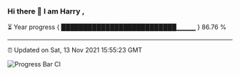 ### Hi there 👋 I am Harry , 

⏳ Year progress { ██████████████████████████▁▁▁▁ } 86.76 %

---

⏰ Updated on Sat, 13 Nov 2021 15:55:23 GMT

![Progress Bar CI](https://github.com/duykhang68/duykhang68/workflows/Progress%20Bar%20CI/badge.svg)
